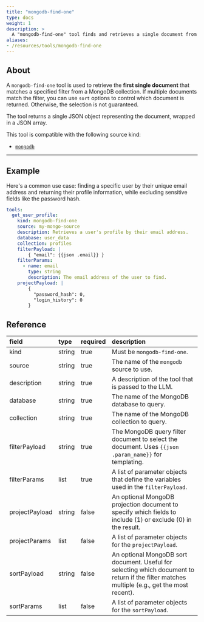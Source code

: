 ```yaml
---
title: "mongodb-find-one"
type: docs
weight: 1
description: > 
  A "mongodb-find-one" tool finds and retrieves a single document from a MongoDB collection.
aliases:
- /resources/tools/mongodb-find-one
---
```


## About

A `mongodb-find-one` tool is used to retrieve the **first single document** that matches a specified filter from a MongoDB collection. If multiple documents match the filter, you can use `sort` options to control which document is returned. Otherwise, the selection is not guaranteed.

The tool returns a single JSON object representing the document, wrapped in a JSON array.

This tool is compatible with the following source kind:

* [`mongodb`](../../sources/mongodb.md)

---

## Example

Here's a common use case: finding a specific user by their unique email address and returning their profile information, while excluding sensitive fields like the password hash.

```yaml
tools:
  get_user_profile:
    kind: mongodb-find-one
    source: my-mongo-source
    description: Retrieves a user's profile by their email address.
    database: user_data
    collection: profiles
    filterPayload: |
        { "email": {{json .email}} }
    filterParams:
      - name: email
        type: string
        description: The email address of the user to find.
    projectPayload: |
        { 
          "password_hash": 0,
          "login_history": 0
        }
```

## Reference

| **field**      | **type** | **required** | **description**                                                                                                                              |
|:---------------|:---------|:-------------|:---------------------------------------------------------------------------------------------------------------------------------------------|
| kind           | string   | true         | Must be `mongodb-find-one`.                                                                                                                  |
| source         | string   | true         | The name of the `mongodb` source to use.                                                                                                     |
| description    | string   | true         | A description of the tool that is passed to the LLM.                                                                                         |
| database       | string   | true         | The name of the MongoDB database to query.                                                                                                   |
| collection     | string   | true         | The name of the MongoDB collection to query.                                                                                                 |
| filterPayload  | string   | true         | The MongoDB query filter document to select the document. Uses `{{json .param_name}}` for templating.                                        |
| filterParams   | list     | true         | A list of parameter objects that define the variables used in the `filterPayload`.                                                           |
| projectPayload | string   | false        | An optional MongoDB projection document to specify which fields to include (1) or exclude (0) in the result.                                 |
| projectParams  | list     | false        | A list of parameter objects for the `projectPayload`.                                                                                        |
| sortPayload    | string   | false        | An optional MongoDB sort document. Useful for selecting which document to return if the filter matches multiple (e.g., get the most recent). |
| sortParams     | list     | false        | A list of parameter objects for the `sortPayload`.                                                                                           |

